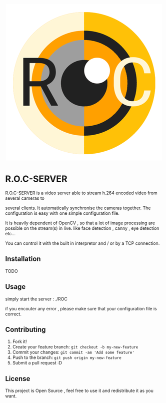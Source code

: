 <p align="center">
  <img src="https://github.com/Happykat/R.O.C-SERVER/blob/development/assets/logo-roc-flat.png"/>
</p>

# R.O.C-SERVER

R.O.C-SERVER is a video server able to stream h.264 encoded video from several cameras to

several clients. It automatically synchronise the cameras together. The configuration is 
easy with one simple configuration file.

It is heavily dependent of OpenCV , so that a lot of image processing are possible on the
stream(s) in live. like face detection , canny , eye detection etc...

You can control it with the built in interpretor and / or by a TCP connection.

## Installation

TODO

## Usage

simply start the server : ./ROC

if you encouter any error , please make sure that your configuration file is correct.

## Contributing

1. Fork it!
2. Create your feature branch: `git checkout -b my-new-feature`
3. Commit your changes: `git commit -am 'Add some feature'`
4. Push to the branch: `git push origin my-new-feature`
5. Submit a pull request :D


## License

This project is Open Source , feel free to use it and redistribute it as you want.
